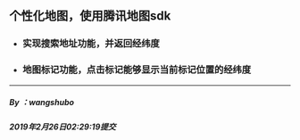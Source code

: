 ## 个性化地图，使用腾讯地图sdk
- ### 实现搜索地址功能，并返回经纬度
- ### 地图标记功能，点击标记能够显示当前标记位置的经纬度 
---
##### By ：wangshubo
##### 2019年2月26日02:29:19提交